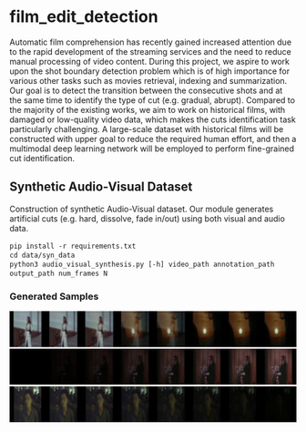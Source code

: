 # film_edit_detection
Automatic film comprehension has recently gained increased attention due to the rapid development of the streaming services and the need to reduce manual processing of video content. During this project, we aspire to work upon the shot boundary detection problem which is of high importance for various other tasks such as movies retrieval, indexing and summarization. Our goal is to detect the transition between the consecutive shots and at the same time to identify the type of cut (e.g. gradual, abrupt). Compared to the majority of the existing works, we aim to work on historical films, with damaged or low-quality video data, which makes the cuts identification task particularly challenging. A large-scale dataset with historical films will be constructed with upper goal to reduce the required human effort, and then a multimodal deep learning network will be employed to perform fine-grained cut identification.


## Synthetic Audio-Visual Dataset

Construction of synthetic Audio-Visual dataset. Our module generates 
artificial cuts (e.g. hard, dissolve, fade in/out) using both visual and audio data. 

```
pip install -r requirements.txt
cd data/syn_data
python3 audio_visual_synthesis.py [-h] video_path annotation_path output_path num_frames N
```

### Generated Samples
![A test image](imgs/gradual.jpg)
![A test image](imgs/f_in.jpg)
![A test image](imgs/f_out.jpg)


[//]: # (###)

[//]: # ()
[//]: # (## Trained SBD Model results)

[//]: # ()
[//]: # (|  Model  | RAI  |  BBC  |)

[//]: # (|:-------:|:----:|:-----:| )

[//]: # (| DeepSBD | 0.87 | 0.9 |)

[//]: # ()
[//]: # (## Singularity Envorinment)

[//]: # ()
[//]: # (1. Connect to CWRU HPC)

[//]: # (```)

[//]: # (ssh user@rider.case.edu)

[//]: # (```)

[//]: # ()
[//]: # (2. Request GPU node)

[//]: # (```)

[//]: # (module load singularity)

[//]: # (```)

[//]: # ()
[//]: # (4. Load singularity module)

[//]: # (```)

[//]: # (module load singularity)

[//]: # (```)

[//]: # ()
[//]: # (5. Run Modules)

[//]: # (```)

[//]: # (singularity exec --nv first_version.sif python3 train_xor.py)

[//]: # (```)

[//]: # ()
[//]: # (## References)

